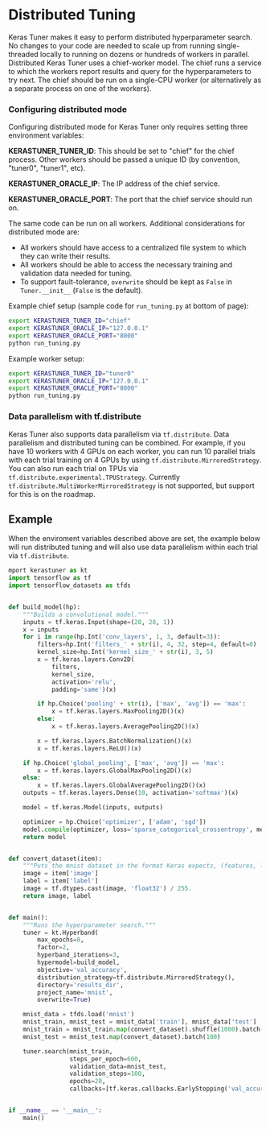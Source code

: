# Distributed Tuning

Keras Tuner makes it easy to perform distributed hyperparameter search. No changes to your code are needed to scale up from running single-threaded locally to running on dozens or hundreds of workers in parallel. Distributed Keras Tuner uses a chief-worker model. The chief runs a service to which the workers report results and query for the hyperparameters to try next. The chief should be run on a single-CPU worker (or alternatively as a separate process on one of the workers).

### Configuring distributed mode

Configuring distributed mode for Keras Tuner only requires setting three environment variables:

**KERASTUNER_TUNER_ID**: This should be set to "chief" for the chief process. Other workers should be passed a unique ID (by convention, "tuner0", "tuner1", etc).

**KERASTUNER_ORACLE_IP**: The IP address of the chief service.

**KERASTUNER_ORACLE_PORT**: The port that the chief service should run on.

The same code can be run on all workers. Additional considerations for distributed mode are:

- All workers should have access to a centralized file system to which they can write their results.
- All workers should be able to access the necessary training and validation data needed for tuning.
- To support fault-tolerance, `overwrite` should be kept as `False` in `Tuner.__init__` (`False` is the default).

Example chief setup (sample code for `run_tuning.py` at bottom of page):

```bash
export KERASTUNER_TUNER_ID="chief"
export KERASTUNER_ORACLE_IP="127.0.0.1"
export KERASTUNER_ORACLE_PORT="8000"
python run_tuning.py
```

Example worker setup:

```bash
export KERASTUNER_TUNER_ID="tuner0"
export KERASTUNER_ORACLE_IP="127.0.0.1"
export KERASTUNER_ORACLE_PORT="8000"
python run_tuning.py
```

### Data parallelism with tf.distribute

Keras Tuner also supports data parallelism via `tf.distribute`. Data parallelism and distributed tuning can be combined. For example, if you have 10 workers with 4 GPUs on each worker, you can run 10 parallel trials with each trial training on 4 GPUs by using `tf.distribute.MirroredStrategy`. You can also run each trial on TPUs via `tf.distribute.experimental.TPUStrategy`. Currently `tf.distribute.MultiWorkerMirroredStrategy` is not supported, but support for this is on the roadmap.


## Example

When the enviroment variables described above are set, the example below will run distributed tuning and will also use data parallelism within each trial via `tf.distribute`.


```python
mport kerastuner as kt
import tensorflow as tf
import tensorflow_datasets as tfds


def build_model(hp):
    """Builds a convolutional model."""
    inputs = tf.keras.Input(shape=(28, 28, 1))
    x = inputs
    for i in range(hp.Int('conv_layers', 1, 3, default=3)):
        filters=hp.Int('filters_' + str(i), 4, 32, step=4, default=8)
        kernel_size=hp.Int('kernel_size_' + str(i), 3, 5)
        x = tf.keras.layers.Conv2D(
            filters,
            kernel_size,
            activation='relu',
            padding='same')(x)

        if hp.Choice('pooling' + str(i), ['max', 'avg']) == 'max':
            x = tf.keras.layers.MaxPooling2D()(x)
        else:
            x = tf.keras.layers.AveragePooling2D()(x)

        x = tf.keras.layers.BatchNormalization()(x)
        x = tf.keras.layers.ReLU()(x)

    if hp.Choice('global_pooling', ['max', 'avg']) == 'max':
        x = tf.keras.layers.GlobalMaxPooling2D()(x)
    else:
        x = tf.keras.layers.GlobalAveragePooling2D()(x)
    outputs = tf.keras.layers.Dense(10, activation='softmax')(x)

    model = tf.keras.Model(inputs, outputs)

    optimizer = hp.Choice('optimizer', ['adam', 'sgd'])
    model.compile(optimizer, loss='sparse_categorical_crossentropy', metrics=['accuracy'])
    return model


def convert_dataset(item):
    """Puts the mnist dataset in the format Keras expects, (features, labels)."""
    image = item['image']
    label = item['label']
    image = tf.dtypes.cast(image, 'float32') / 255.
    return image, label


def main():
    """Runs the hyperparameter search."""
    tuner = kt.Hyperband(
        max_epochs=8,
        factor=2,
        hyperband_iterations=3,
        hypermodel=build_model,
        objective='val_accuracy',
        distribution_strategy=tf.distribute.MirroredStrategy(),
        directory='results_dir',
        project_name='mnist',
        overwrite=True)

    mnist_data = tfds.load('mnist')
    mnist_train, mnist_test = mnist_data['train'], mnist_data['test']
    mnist_train = mnist_train.map(convert_dataset).shuffle(1000).batch(100).repeat()
    mnist_test = mnist_test.map(convert_dataset).batch(100)

    tuner.search(mnist_train,
                 steps_per_epoch=600,
                 validation_data=mnist_test,
                 validation_steps=100,
                 epochs=20,
                 callbacks=[tf.keras.callbacks.EarlyStopping('val_accuracy')])


if __name__ == '__main__':
    main()
```
